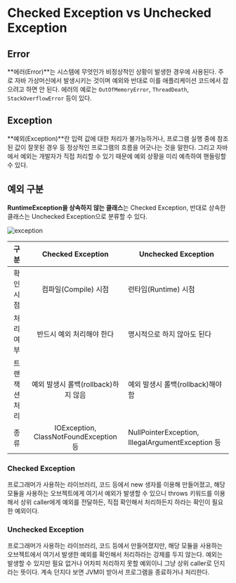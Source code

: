 # Checked Exception vs Unchecked Exception

## Error

**에러(Error)**는 시스템에 무엇인가 비정상적인 상황이 발생한 경우에 사용된다. 주로 자바 가상머신에서 발생시키는 것이며 예외와 반대로 이를 애플리케이션 코드에서 잡으려고 하면 안 된다. 에러의 예로는 `OutOfMemoryError`, `ThreadDeath`, `StackOverflowError` 등이 있다.



## Exception

**예외(Exception)**란 입력 값에 대한 처리가 불가능하거나, 프로그램 실행 중에 참조된 값이 잘못된 경우 등 정상적인 프로그램의 흐름을 어긋나는 것을 말한다. 그리고 자바에서 예외는 개발자가 직접 처리할 수 있기 때문에 예외 상황을 미리 예측하여 핸들링할 수 있다.



## 예외 구분

**RuntimeException을 상속하지 않는 클래스**는 Checked Exception, 반대로 상속한 클래스는 Unchecked Exception으로 분류할 수 있다.

![exception](https://madplay.github.io/img/post/2019-03-02-java-checked-unchecked-exceptions-1.png)

|     구분      |           Checked Exception            | Unchecked Exception                               |
| :-----------: | :------------------------------------: | ------------------------------------------------- |
|   확인 시점   |          컴파일(Compile) 시점          | 런타임(Runtime) 시점                              |
|   처리 여부   |       반드시 예외 처리해야 한다        | 명시적으로 하지 않아도 된다                       |
| 트랜잭션 처리 |  예외 발생시 롤백(rollback)하지 않음   | 예외 발생시 롤백(rollback)해야 함                 |
|     종류      | IOException, ClassNotFoundException 등 | NullPointerException, IllegalArgumentException 등 |

### Checked Exception

프로그래머가 사용하는 라이브러리, 코드 등에서 new 생자를 이용해 만들어졌고, 해당 모듈을 사용하는 오브젝트에게 여기서 예외가 발생할 수 있으니 throws 키워드를 이용해서 상위 caller에게 예외를 전달하든, 직접 확인해서 처리하든지 하라는 확인이 필요한 예외이다.



### Unchecked Exception

프로그래머가 사용하는 라이브러리, 코드 등에서 만들어졌지만, 해당 모듈을 사용하는 오브젝트에서 여기서 발생한 예외를 확인해서 처리하라는 강제를 두지 않는다. 예외는 발생할 수 있지만 필요 없거나 어차피 처리하지 못할 예외이니 그냥 상위 caller로 던지라는 뜻이다. 계속 던지다 보면 JVM이 받아서 프로그램을 종료하거나 처리한다.